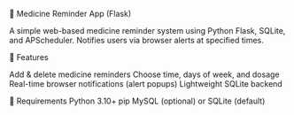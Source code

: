 💊 Medicine Reminder App (Flask)

A simple web-based medicine reminder system using Python Flask, SQLite, and APScheduler. Notifies users via browser alerts at specified times.

🚀 Features

Add & delete medicine reminders
Choose time, days of week, and dosage
Real-time browser notifications (alert popups)
Lightweight SQLite backend

🧰 Requirements
Python 3.10+
pip
MySQL (optional) or SQLite (default)
